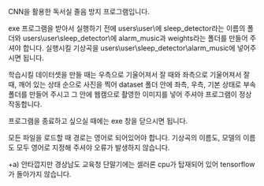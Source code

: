 CNN을 활용한 독서실 졸음 방지 프로그램입니다.

exe 프로그램을 받아서 실행하기 전에 users\user\에 sleep_detector라는 이름의 폴더와 users\user\sleep_detector\에 alarm_music과 weights라는 폴더를 만들어 주셔야 합니다. 실행시킬 기상곡을 users\user\sleep_detector\alarm_music에 넣어주시면 됩니다.

학습시킬 데이터셋을 만들 때는  우측으로 기울어져서 잘 때와 좌측으로 기울어져서 잘 때, 깨어 있는 상태 순으로 사진을 찍어 dataset 폴더 안에 좌측, 우측, 기본 상태로 부속 폴더를 만들어 주시고 그 안에 웹캠으로 촬영한 이미지를 넣어 주셔야 프로그램이 정상 작동합니다.

프로그램을 종료하고 싶으실 때에는 exe 창을 닫으시면 됩니다.

모든 파일을 로드할 때 경로는 영어로 되어있어야 합니다. 기상곡의 이름도, 모델의 이름도 모두 영어로 지정해 주셔야 오류가 발생하지 않습니다.

+a) 안타깝지만 경상남도 교육청 단말기에는 셀러론 cpu가 탑재되어 있어 tensorflow가 돌아가지 않습니다.
